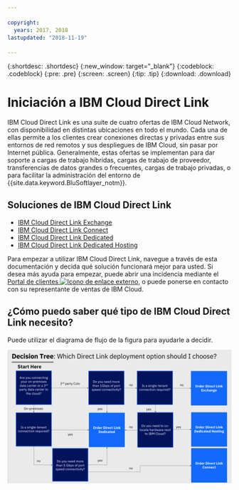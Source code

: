 ```yaml
---

copyright:
  years: 2017, 2018
lastupdated: "2018-11-19"

---
```


{:shortdesc: .shortdesc}
{:new_window: target="_blank"}
{:codeblock: .codeblock}
{:pre: .pre}
{:screen: .screen}
{:tip: .tip}
{:download: .download}

# Iniciación a IBM Cloud Direct Link

IBM Cloud Direct Link es una suite de cuatro ofertas de IBM Cloud Network, con disponibilidad en distintas ubicaciones en todo el mundo. Cada una de ellas permite a los clientes crear conexiones directas y privadas entre sus entornos de red remotos y sus despliegues de IBM Cloud, sin pasar por Internet pública. Generalmente, estas ofertas se implementan para dar soporte a cargas de trabajo híbridas, cargas de trabajo de proveedor, transferencias de datos grandes o frecuentes, cargas de trabajo privadas, o para facilitar la administración del entorno de {{site.data.keyword.BluSoftlayer_notm}}.

## Soluciones de IBM Cloud Direct Link

 * [IBM Cloud Direct Link Exchange](about.html#the-ibm-cloud-direct-link-exchange-solution)
 * [IBM Cloud Direct Link Connect](about.html#the-ibm-cloud-direct-link-connect-solution)
 * [IBM Cloud Direct Link Dedicated](about.html#the-ibm-cloud-direct-link-dedicated-solution)
 * [IBM Cloud Direct Link Dedicated Hosting](about.html#the-ibm-cloud-direct-link-dedicated-hosting-solution)

Para empezar a utilizar IBM Cloud Direct Link, navegue a través de esta documentación y decida qué solución funcionará mejor para usted. Si desea más ayuda para empezar, puede abrir una incidencia mediante el [Portal de clientes ![Icono de enlace externo](../../icons/launch-glyph.svg "Icono de enlace externo")](https://control.softlayer.com/), o puede ponerse en contacto con su representante de ventas de IBM Cloud.


## ¿Cómo puedo saber qué tipo de IBM Cloud Direct Link necesito?

Puede utilizar el diagrama de flujo de la figura para ayudarle a decidir.

![direct-link-decision-tree](/images/direct-link-decision-tree.png)
